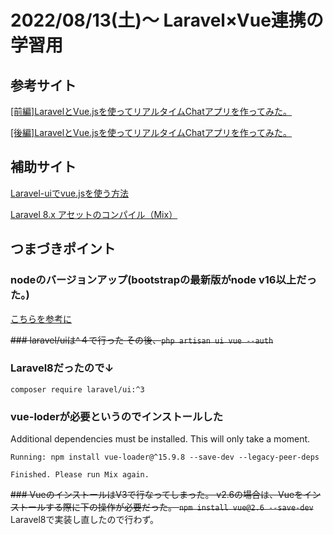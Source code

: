 # 2022/08/13(土)〜 Laravel×Vue連携の学習用

## 参考サイト
[[前編]LaravelとVue.jsを使ってリアルタイムChatアプリを作ってみた。](https://masa-engineer-blog.com/laravel-vue-js-real-time-chat-1/)

[[後編]LaravelとVue.jsを使ってリアルタイムChatアプリを作ってみた。](https://masa-engineer-blog.com/laravel-vue-js-real-time-chat-2/)


## 補助サイト
[Laravel-uiでvue.jsを使う方法](https://zenn.dev/naoki0722/articles/84fcf37af3947b)

[Laravel 8.x アセットのコンパイル（Mix）](https://readouble.com/laravel/8.x/ja/mix.html)

## つまづきポイント
### nodeのバージョンアップ(bootstrapの最新版がnode v16以上だった。)
[こちらを参考に](https://qiita.com/k3ntar0/items/322e668468716641aa5c)

~~### laravel/uiは^４で行った
その後、`php artisan ui vue --auth`~~

### Laravel8だったので↓
`composer require laravel/ui:^3`

### vue-loderが必要というのでインストールした
Additional dependencies must be installed. This will only take a moment.

 	Running: npm install vue-loader@^15.9.8 --save-dev --legacy-peer-deps

 	Finished. Please run Mix again.


~~### VueのインストールはV3で行なってしまった。
v2.6の場合は、Vueをインストールする際に下の操作が必要だった。
`npm install vue@2.6 --save-dev`~~
Laravel8で実装し直したので行わず。
